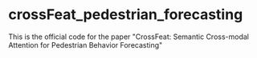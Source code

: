 # crossFeat_pedestrian_forecasting
This is the official code for the paper "CrossFeat: Semantic Cross-modal Attention for Pedestrian Behavior Forecasting"
